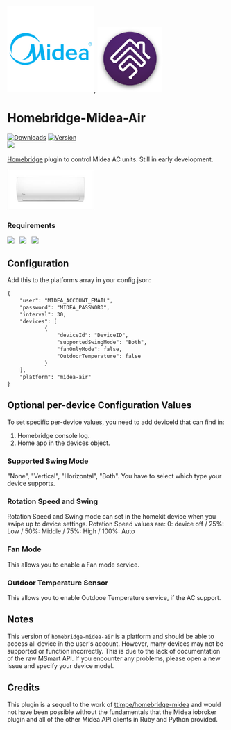 <img src="branding/midea.png" width="200px">, <img src="branding/homebridge.png" width="150px">

# Homebridge-Midea-Air

[![Downloads](https://img.shields.io/npm/dt/homebridge-midea-air.svg?color=critical)](https://www.npmjs.com/package/homebridge-midea-air)
[![Version](https://img.shields.io/npm/v/homebridge-midea-air)](https://www.npmjs.com/package/homebridge-midea-air)<br>
<a target="blank" href="https://www.paypal.me/hillaliy"><img src="https://img.shields.io/badge/PayPal-Donate-blue.svg?logo=paypal"/></a><br>

[Homebridge](https://github.com/nfarina/homebridge) plugin to control Midea AC units. Still in early development.

<img src="branding/product.jpeg" width="200px">

### Requirements

<img src="https://img.shields.io/badge/node-%3E%3D10.17-brightgreen"> &nbsp;
<img src="https://img.shields.io/badge/homebridge-%3E%3D1.0.0-brightgreen"> &nbsp;
<img src="https://img.shields.io/badge/iOS-%3E%3D12.0.0-brightgreen">

## Configuration

Add this to the platforms array in your config.json:

    {
        "user": "MIDEA_ACCOUNT_EMAIL",
        "password": "MIDEA_PASSWORD",
        "interval": 30,
        "devices": [
                {
                    "deviceId": "DeviceID",
                    "supportedSwingMode": "Both",
                    "fanOnlyMode": false,
                    "OutdoorTemperature": false
                }
        ],
        "platform": "midea-air"
    }

## Optional per-device Configuration Values

To set specific per-device values, you need to add deviceId that can find in:

1. Homebridge console log.
2. Home app in the devices object.

### Supported Swing Mode

"None", "Vertical", "Horizontal", "Both".
You have to select which type your device supports.

### Rotation Speed and Swing

Rotation Speed and Swing mode can set in the homekit device when you swipe up to device settings.
Rotation Speed values are:
0: device off
/ 25%: Low
/ 50%: Middle
/ 75%: High
/ 100%: Auto

### Fan Mode

This allows you to enable a Fan mode service.

### Outdoor Temperature Sensor

This allows you to enable Outdooe Temperature service, if the AC support.

## Notes

This version of `homebridge-midea-air` is a platform and should be able to access all device in the user's account. However, many devices may not be supported or function incorrectly. This is due to the lack of documentation of the raw MSmart API. If you encounter any problems, please open a new issue and specify your device model.

## Credits

This plugin is a sequel to the work of [ttimpe/homebridge-midea](https://github.com/ttimpe/homebridge-midea) and would not have been possible without the fundamentals that the Midea iobroker plugin and all of the other Midea API clients in Ruby and Python provided.
